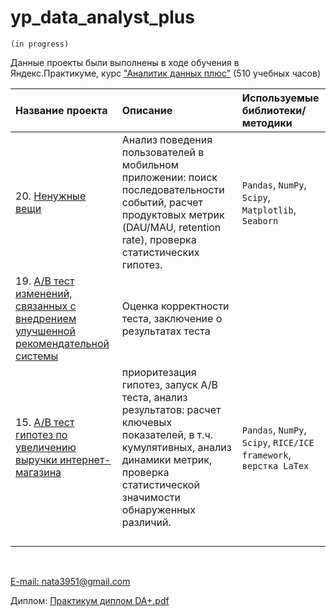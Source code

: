 # yp_data_analyst_plus
`(in progress)`

Данные проекты были выполнены в ходе обучения в Яндекс.Практикуме, 
курс ["Аналитик данных плюс"](https://practicum.yandex.ru/data-analyst-plus/) (510 учебных часов)

| Название проекта | Описание | Используемые библиотеки/методики | 
| :---------------------- | :---------------------- | :---------------------- |
|20. [Ненужные вещи](https://github.com/Nata3951/YP_data_analyst_plus/blob/e03f93d2047ab795bef7c796134417a740b4c615/client-behavior/220526%20mobile%20app%20clean.ipynb) | Анализ поведения пользователей в мобильном приложении: поиск последовательности событий, расчет продуктовых метрик (DAU/MAU, retention rate), проверка статистических гипотез.| `Pandas`, `NumPy`, `Scipy`, `Matplotlib`, `Seaborn` |
|19. [A/B тест изменений, связанных с внедрением улучшенной рекомендательной системы](https://github.com/Nata3951/YP_data_analyst_plus/blob/main/19.%20AB%20test%20final/AB%20test%20final.ipynb) |Оценка корректности теста, заключение о результатах теста|
|15. [A/В тест гипотез по увеличению выручки интернет-магазина]()|приоритезация гипотез, запуск А/В теста, анализ результатов: расчет ключевых показателей, в т.ч. кумулятивных, анализ динамики метрик, проверка статистической значимости обнаруженных различий.|`Pandas`, `NumPy`, `Scipy`, `RICE/ICE framework`, `верстка LaTex`|
|||
|||
|||
|||


<br>
  
[E-mail: nata3951@gmail.com](mailto:nata3951@gmail.com) 

Диплом: [Практикум диплом DA+.pdf](https://github.com/Nata3951/YP_data_analyst_plus/files/8843755/DA%2B.pdf)
